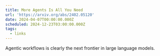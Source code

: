 ```yaml
---
title: More Agents Is All You Need
url: 'https://arxiv.org/abs/2402.05120'
date: 2024-04-07T00:00:00.000Z
scheduled: 2024-12-23T03:00:00.000Z
tags:
  - links
---
```


Agentic workflows is clearly the next frontier in large language models.
